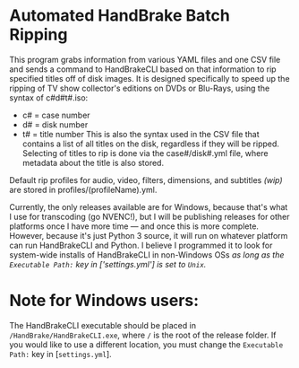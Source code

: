 # Automated HandBrake Batch Ripping

This program grabs information from various YAML files and one CSV file and sends a command to HandBrakeCLI based on that information to rip specified titles off of disk images. It is designed specifically to speed up the ripping of TV show collector's editions on DVDs or Blu-Rays, using the syntax of c#d#t#.iso:
- c# = case number
- d# = disk number
- t# = title number
This is also the syntax used in the CSV file that contains a list of all titles on the disk, regardless if they will be ripped. Selecting of titles to rip is done via the case#/disk#.yml file, where metadata about the title is also stored.

Default rip profiles for audio, video, filters, dimensions, and subtitles *(wip)* are stored in profiles/(profileName).yml. 

Currently, the only releases available are for Windows, because that's what I use for transcoding (go NVENC!), but I will be publishing releases for other platforms once I have more time — and once this is more complete. However, because it's just Python 3 source, it will run on whatever platform can run HandBrakeCLI and Python. I believe I programmed it to look for system-wide installs of HandBrakeCLI in non-Windows OSs *as long as the `Executable Path:` key in ['settings.yml'] is set to `Unix`.*


# Note for Windows users:

The HandBrakeCLI executable should be placed in `/HandBrake/HandBrakeCLI.exe`, where `/` is the root of the release folder. If you would like to use a different location, you must change the `Executable Path:` key in [`settings.yml`].
